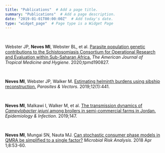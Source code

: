 ```yaml
---
title: "Publications"  # Add a page title.
summary: "Publications"  # Add a page description.
date: "2019-01-01T00:00:00Z"  # Add today's date.
type: "widget_page"  # Page type is a Widget Page
---
```


<br> 

Webster JP, **Neves MI**, Webster BL, et al. [Parasite population genetic contributions to the Schistosomiasis Consortium for Operational Research and Evaluation within Sub-Saharan Africa.](http://www.ajtmh.org/content/journals/10.4269/ajtmh.19-0827) *The American Journal of Tropical Medicine and Hygiene*. 2020;tpmd190827.

<br> 

**Neves MI**, Webster JP, Walker M. [Estimating helminth burdens using sibship reconstruction.](https://parasitesandvectors.biomedcentral.com/articles/10.1186/s13071-019-3687-1) *Parasites & Vectors*. 2019;12(1):441.

<br> 

**Neves MI**, Malkawi I, Walker M, et al. [The transmission dynamics of *Campylobacter jejuni* among broilers in semi-commercial farms in Jordan.](https://www.cambridge.org/core/journals/epidemiology-and-infection/article/transmission-dynamics-of-campylobacter-jejuni-among-broilers-in-semicommercial-farms-in-jordan/10CA326BD60A195A19BE1E9B3E3742DC) *Epidemiology & Infection*. 2019;147.

<br>

**Neves MI**, Mungai SN, Nauta MJ. [Can stochastic consumer phase models in QMRA be simplified to a single factor?](https://www.sciencedirect.com/science/article/abs/pii/S235235221730107X) *Microbial Risk Analysis*. 2018 Apr 1;8:53-60.